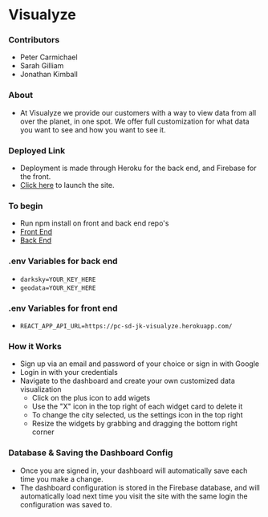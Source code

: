 # Visualyze

### Contributors

- Peter Carmichael
- Sarah Gilliam
- Jonathan Kimball

### About

- At Visualyze we provide our customers with a way to view data from all over the planet, in one spot. We offer full customization for what data you want to see and how you want to see it.

### Deployed Link

- Deployment is made through Heroku for the back end, and Firebase for the front.
- [Click here](https://d32-final-sarah-jon-peter.web.app/) to launch the site.

### To begin

- Run npm install on front and back end repo's
- [Front End](https://github.com/visualyze/front-end)
- [Back End](https://github.com/visualyze/back-end)

### .env Variables for back end

- `darksky=YOUR_KEY_HERE`
- `geodata=YOUR_KEY_HERE`

### .env Variables for front end

- `REACT_APP_API_URL=https://pc-sd-jk-visualyze.herokuapp.com/`

### How it Works

- Sign up via an email and password of your choice or sign in with Google
- Login in with your credentials
- Navigate to the dashboard and create your own customized data visualization
  - Click on the plus icon to add wigets
  - Use the "X" icon in the top right of each widget card to delete it
  - To change the city selected, us the settings icon in the top right
  - Resize the widgets by grabbing and dragging the bottom right corner

### Database & Saving the Dashboard Config

- Once you are signed in, your dashboard will automatically save each time you make a change.
- The dashboard configuration is stored in the Firebase database, and will automatically load next time you visit the site with the same login the configuration was saved to.
